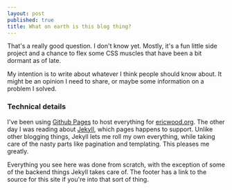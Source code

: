 ```yaml
--- 
layout: post
published: true
title: What on earth is this blog thing?
---
```


That's a really good question. I don't know yet. Mostly, it's a fun little side project and a chance to flex some CSS muscles that have been a bit dormant as of late.

My intention is to write about whatever I think people should know about. It might be an opinion I need to share, or maybe some information on a problem I solved. 

### Technical details
I've been using [Github Pages](http://pages.github.com) to host everything for [ericwood.org](http://ericwood.org). The other day I was reading about [Jekyll](https://github.com/mojombo/jekyll), which pages happens to support. Unlike other blogging things, Jekyll lets me roll my own everything, while taking care of the nasty parts like pagination and templating. This pleases me greatly.

Everything you see here was done from scratch, with the exception of some of the backend things Jekyll takes care of. The footer has a link to the source for this site if you're into that sort of thing.

